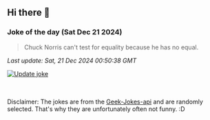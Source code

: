 ## Hi there 👋

### Joke of the day (Sat Dec 21 2024)
<!-- joke -->
>Chuck Norris can't test for equality because he has no equal.
<!-- /joke -->

*Last update: Sat, 21 Dec 2024 00:50:38 GMT*

[![Update joke](https://github.com/nclskfm/nclskfm/actions/workflows/joke.yml/badge.svg)](https://github.com/nclskfm/nclskfm/actions/workflows/joke.yml)

<br><br>
Disclaimer: The jokes are from the [Geek-Jokes-api](https://github.com/sameerkumar18/geek-joke-api) and are randomly selected. That's why they are unfortunately often not funny. :D
